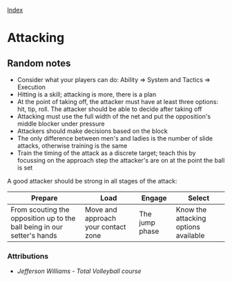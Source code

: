 [Index](./README.md)

# Attacking

## Random notes

- Consider what your players can do: Ability => System and Tactics => Execution
- Hitting is a skill; attacking is more, there is a plan
- At the point of taking off, the attacker must have at least three options: hit, tip, roll.  The attacker should be able to decide after taking off
- Attacking must use the full width of the net and put the opposition's middle blocker under pressure
- Attackers should make decisions based on the block
- The only difference between men's and ladies is the number of slide attacks, otherwise training is the same
- Train the timing of the attack as a discrete target; teach this by focussing on the approach step the attacker's are on at the point the ball is set

A good attacker should be strong in all stages of the attack:

| Prepare | Load | Engage | Select |
| ------- | ---- | ------ | ------ |
| From scouting the opposition up to the ball being in our setter's hands | Move and approach your contact zone | The jump phase | Know the attacking options available |

### Attributions

- _Jefferson Williams - Total Volleyball course_
